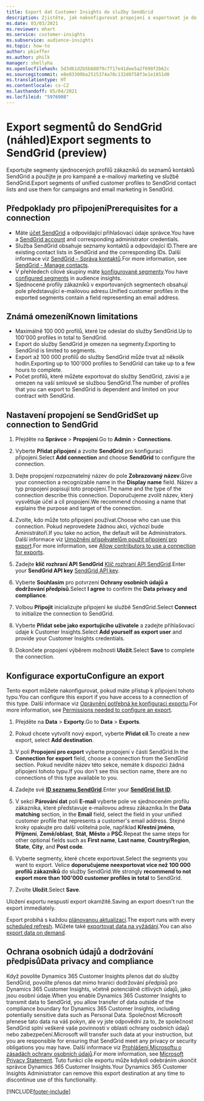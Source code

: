 ```yaml
---
title: Export dat Customer Insights do služby SendGrid
description: Zjistěte, jak nakonfigurovat propojení a exportovat je do SendGrid.
ms.date: 03/03/2021
ms.reviewer: mhart
ms.service: customer-insights
ms.subservice: audience-insights
ms.topic: how-to
author: pkieffer
ms.author: philk
manager: shellyha
ms.openlocfilehash: 5d3d61d2b5b68079c7717e41dee5a2f698f2b62c
ms.sourcegitcommit: e8e03309ba2515374a70c132d0758f3e1e1851d0
ms.translationtype: HT
ms.contentlocale: cs-CZ
ms.lasthandoff: 05/04/2021
ms.locfileid: "5976908"
---
```

# <a name="export-segments-to-sendgrid-preview"></a><span data-ttu-id="4cb9c-103">Export segmentů do SendGrid (náhled)</span><span class="sxs-lookup"><span data-stu-id="4cb9c-103">Export segments to SendGrid (preview)</span></span>

<span data-ttu-id="4cb9c-104">Exportujte segmenty sjednocených profilů zákazníků do seznamů kontaktů SendGrid a použijte je pro kampaně a e-mailový marketing ve službě SendGrid.</span><span class="sxs-lookup"><span data-stu-id="4cb9c-104">Export segments of unified customer profiles to SendGrid contact lists and use them for campaigns and email marketing in SendGrid.</span></span> 

## <a name="prerequisites-for-a-connection"></a><span data-ttu-id="4cb9c-105">Předpoklady pro připojení</span><span class="sxs-lookup"><span data-stu-id="4cb9c-105">Prerequisites for a connection</span></span>

-   <span data-ttu-id="4cb9c-106">Máte [účet SendGrid](https://sendgrid.com/) a odpovídající přihlašovací údaje správce.</span><span class="sxs-lookup"><span data-stu-id="4cb9c-106">You have a [SendGrid account](https://sendgrid.com/) and corresponding administrator credentials.</span></span>
-   <span data-ttu-id="4cb9c-107">Služba SendGrid obsahuje seznamy kontaktů a odpovídající ID.</span><span class="sxs-lookup"><span data-stu-id="4cb9c-107">There are existing contact lists in SendGrid and the corresponding IDs.</span></span> <span data-ttu-id="4cb9c-108">Další informace viz [SendGrid – Správa kontaktů](https://sendgrid.com/docs/ui/managing-contacts/create-and-manage-contacts/#manage-contacts).</span><span class="sxs-lookup"><span data-stu-id="4cb9c-108">For more information, see [SendGrid - Manage contacts](https://sendgrid.com/docs/ui/managing-contacts/create-and-manage-contacts/#manage-contacts).</span></span>
-   <span data-ttu-id="4cb9c-109">V přehledech cílové skupiny máte [konfigurované segmenty](segments.md).</span><span class="sxs-lookup"><span data-stu-id="4cb9c-109">You have [configured segments](segments.md) in audience insights.</span></span>
-   <span data-ttu-id="4cb9c-110">Sjednocené profily zákazníků v exportovaných segmentech obsahují pole představující e-mailovou adresu.</span><span class="sxs-lookup"><span data-stu-id="4cb9c-110">Unified customer profiles in the exported segments contain a field representing an email address.</span></span>

## <a name="known-limitations"></a><span data-ttu-id="4cb9c-111">Známá omezení</span><span class="sxs-lookup"><span data-stu-id="4cb9c-111">Known limitations</span></span>

- <span data-ttu-id="4cb9c-112">Maximálně 100 000 profilů, které lze odeslat do služby SendGrid.</span><span class="sxs-lookup"><span data-stu-id="4cb9c-112">Up to 100'000 profiles in total to SendGrid.</span></span>
- <span data-ttu-id="4cb9c-113">Export do služby SendGrid je omezen na segmenty.</span><span class="sxs-lookup"><span data-stu-id="4cb9c-113">Exporting to SendGrid is limited to segments.</span></span>
- <span data-ttu-id="4cb9c-114">Export až 100 000 profilů do služby SendGrid může trvat až několik hodin.</span><span class="sxs-lookup"><span data-stu-id="4cb9c-114">Exporting up to 100'000 profiles to SendGrid can take up to a few hours to complete.</span></span> 
- <span data-ttu-id="4cb9c-115">Počet profilů, které můžete exportovat do služby SendGrid, závisí a je omezen na vaší smlouvě se službou SendGrid.</span><span class="sxs-lookup"><span data-stu-id="4cb9c-115">The number of profiles that you can export to SendGrid is dependent and limited on your contract with SendGrid.</span></span>

## <a name="set-up-connection-to-sendgrid"></a><span data-ttu-id="4cb9c-116">Nastavení propojení se SendGrid</span><span class="sxs-lookup"><span data-stu-id="4cb9c-116">Set up connection to SendGrid</span></span>

1. <span data-ttu-id="4cb9c-117">Přejděte na **Správce** > **Propojení**.</span><span class="sxs-lookup"><span data-stu-id="4cb9c-117">Go to **Admin** > **Connections**.</span></span>

1. <span data-ttu-id="4cb9c-118">Vyberte **Přidat připojení** a zvolte **SendGrid** pro konfiguraci připojení.</span><span class="sxs-lookup"><span data-stu-id="4cb9c-118">Select **Add connection** and choose **SendGrid** to configure the connection.</span></span>

1. <span data-ttu-id="4cb9c-119">Dejte propojení rozpoznatelný název do pole **Zobrazovaný název**.</span><span class="sxs-lookup"><span data-stu-id="4cb9c-119">Give your connection a recognizable name in the **Display name** field.</span></span> <span data-ttu-id="4cb9c-120">Název a typ propojení popisují toto propojení.</span><span class="sxs-lookup"><span data-stu-id="4cb9c-120">The name and the type of the connection describe this connection.</span></span> <span data-ttu-id="4cb9c-121">Doporučujeme zvolit název, který vysvětluje účel a cíl propojení.</span><span class="sxs-lookup"><span data-stu-id="4cb9c-121">We recommend choosing a name that explains the purpose and target of the connection.</span></span>

1. <span data-ttu-id="4cb9c-122">Zvolte, kdo může toto připojení používat.</span><span class="sxs-lookup"><span data-stu-id="4cb9c-122">Choose who can use this connection.</span></span> <span data-ttu-id="4cb9c-123">Pokud neprovedete žádnou akci, výchozí bude Aministrátoři.</span><span class="sxs-lookup"><span data-stu-id="4cb9c-123">If you take no action, the default will be Administrators.</span></span> <span data-ttu-id="4cb9c-124">Další informace viz [Umožnění přispěvatelům použít připojení pro export](connections.md#allow-contributors-to-use-a-connection-for-exports).</span><span class="sxs-lookup"><span data-stu-id="4cb9c-124">For more information, see [Allow contributors to use a connection for exports](connections.md#allow-contributors-to-use-a-connection-for-exports).</span></span>

1. <span data-ttu-id="4cb9c-125">Zadejte **klíč rozhraní API SendGrid** [Klíč rozhraní API SendGrid](https://sendgrid.com/docs/ui/account-and-settings/api-keys/).</span><span class="sxs-lookup"><span data-stu-id="4cb9c-125">Enter your **SendGrid API key** [SendGrid API key](https://sendgrid.com/docs/ui/account-and-settings/api-keys/).</span></span>

1. <span data-ttu-id="4cb9c-126">Vyberte **Souhlasím** pro potvrzení **Ochrany osobních údajů a dodržování předpisů**.</span><span class="sxs-lookup"><span data-stu-id="4cb9c-126">Select **I agree** to confirm the **Data privacy and compliance**.</span></span>

1. <span data-ttu-id="4cb9c-127">Volbou **Připojit** inicializujte připojení ke službě SendGrid.</span><span class="sxs-lookup"><span data-stu-id="4cb9c-127">Select **Connect** to initialize the connection to SendGrid.</span></span>

1. <span data-ttu-id="4cb9c-128">Vyberte **Přidat sebe jako exportujícího uživatele** a zadejte přihlašovací údaje k Customer Insights.</span><span class="sxs-lookup"><span data-stu-id="4cb9c-128">Select **Add yourself as export user** and provide your Customer Insights credentials.</span></span>

1. <span data-ttu-id="4cb9c-129">Dokončete propojení výběrem možnosti **Uložit**.</span><span class="sxs-lookup"><span data-stu-id="4cb9c-129">Select **Save** to complete the connection.</span></span>

## <a name="configure-an-export"></a><span data-ttu-id="4cb9c-130">Konfigurace exportu</span><span class="sxs-lookup"><span data-stu-id="4cb9c-130">Configure an export</span></span>

<span data-ttu-id="4cb9c-131">Tento export můžete nakonfigurovat, pokud máte přístup k připojení tohoto typu.</span><span class="sxs-lookup"><span data-stu-id="4cb9c-131">You can configure this export if you have access to a connection of this type.</span></span> <span data-ttu-id="4cb9c-132">Další informace viz [Oprávnění potřebná ke konfiguraci exportu](export-destinations.md#set-up-a-new-export).</span><span class="sxs-lookup"><span data-stu-id="4cb9c-132">For more information, see [Permissions needed to configure an export](export-destinations.md#set-up-a-new-export).</span></span>

1. <span data-ttu-id="4cb9c-133">Přejděte na **Data** > **Exporty**.</span><span class="sxs-lookup"><span data-stu-id="4cb9c-133">Go to **Data** > **Exports**.</span></span>

1. <span data-ttu-id="4cb9c-134">Pokud chcete vytvořit nový export, vyberte **Přidat cíl**.</span><span class="sxs-lookup"><span data-stu-id="4cb9c-134">To create a new export, select **Add destination**.</span></span>

1. <span data-ttu-id="4cb9c-135">V poli **Propojení pro export** vyberte propojení v části SendGrid.</span><span class="sxs-lookup"><span data-stu-id="4cb9c-135">In the **Connection for export** field, choose a connection from the SendGrid section.</span></span> <span data-ttu-id="4cb9c-136">Pokud nevidíte název této sekce, nemáte k dispozici žádná připojení tohoto typu.</span><span class="sxs-lookup"><span data-stu-id="4cb9c-136">If you don't see this section name, there are no connections of this type available to you.</span></span>

1. <span data-ttu-id="4cb9c-137">Zadejte své **[ID seznamu SendGrid](https://sendgrid.com/docs/ui/managing-contacts/create-and-manage-contacts/#manage-contacts)**.</span><span class="sxs-lookup"><span data-stu-id="4cb9c-137">Enter your **[SendGrid list ID](https://sendgrid.com/docs/ui/managing-contacts/create-and-manage-contacts/#manage-contacts)**.</span></span>

1. <span data-ttu-id="4cb9c-138">V sekci **Párování dat** poli **E-mail** vyberte pole ve sjednoceném profilu zákazníka, které představuje e-mailovou adresu zákazníka.</span><span class="sxs-lookup"><span data-stu-id="4cb9c-138">In the **Data matching** section, in the **Email** field, select the field in your unified customer profile that represents a customer's email address.</span></span> <span data-ttu-id="4cb9c-139">Stejné kroky opakujte pro další volitelná pole, například **Křestní jméno**, **Příjmení**, **Země/oblast**, **Stát**, **Město** a **PSČ**.</span><span class="sxs-lookup"><span data-stu-id="4cb9c-139">Repeat the same steps for other optional fields such as **First name**, **Last name**, **Country/Region**, **State**, **City**, and **Post code**.</span></span>

1. <span data-ttu-id="4cb9c-140">Vyberte segmenty, které chcete exportovat.</span><span class="sxs-lookup"><span data-stu-id="4cb9c-140">Select the segments you want to export.</span></span> <span data-ttu-id="4cb9c-141">Velice **doporučujeme neexportovat více než 100 000 profilů zákazníků** do služby SendGrid.</span><span class="sxs-lookup"><span data-stu-id="4cb9c-141">We strongly **recommend to not export more than 100'000 customer profiles in total** to SendGrid.</span></span> 

1. <span data-ttu-id="4cb9c-142">Zvolte **Uložit**.</span><span class="sxs-lookup"><span data-stu-id="4cb9c-142">Select **Save**.</span></span>

<span data-ttu-id="4cb9c-143">Uložení exportu nespustí export okamžitě.</span><span class="sxs-lookup"><span data-stu-id="4cb9c-143">Saving an export doesn't run the export immediately.</span></span>

<span data-ttu-id="4cb9c-144">Export probíhá s každou [plánovanou aktualizací](system.md#schedule-tab).</span><span class="sxs-lookup"><span data-stu-id="4cb9c-144">The export runs with every [scheduled refresh](system.md#schedule-tab).</span></span> <span data-ttu-id="4cb9c-145">Můžete také [exportovat data na vyžádání](export-destinations.md#run-exports-on-demand).</span><span class="sxs-lookup"><span data-stu-id="4cb9c-145">You can also [export data on demand](export-destinations.md#run-exports-on-demand).</span></span> 

## <a name="data-privacy-and-compliance"></a><span data-ttu-id="4cb9c-146">Ochrana osobních údajů a dodržování předpisů</span><span class="sxs-lookup"><span data-stu-id="4cb9c-146">Data privacy and compliance</span></span>

<span data-ttu-id="4cb9c-147">Když povolíte Dynamics 365 Customer Insights přenos dat do služby SendGrid, povolíte přenos dat mimo hranici dodržování předpisů pro Dynamics 365 Customer Insights, včetně potenciálně citlivých údajů, jako jsou osobní údaje.</span><span class="sxs-lookup"><span data-stu-id="4cb9c-147">When you enable Dynamics 365 Customer Insights to transmit data to SendGrid, you allow transfer of data outside of the compliance boundary for Dynamics 365 Customer Insights, including potentially sensitive data such as Personal Data.</span></span> <span data-ttu-id="4cb9c-148">Společnost Microsoft přenese tato data na váš pokyn, ale vy jste odpovědní za to, že společnost SendGrid splní veškeré vaše povinnosti v oblasti ochrany osobních údajů nebo zabezpečení.</span><span class="sxs-lookup"><span data-stu-id="4cb9c-148">Microsoft will transfer such data at your instruction, but you are responsible for ensuring that SendGrid meet any privacy or security obligations you may have.</span></span> <span data-ttu-id="4cb9c-149">Další informace viz [Prohlášení Microsoftu o zásadách ochrany osobních údajů](https://go.microsoft.com/fwlink/?linkid=396732).</span><span class="sxs-lookup"><span data-stu-id="4cb9c-149">For more information, see [Microsoft Privacy Statement](https://go.microsoft.com/fwlink/?linkid=396732).</span></span>
<span data-ttu-id="4cb9c-150">Tuto funkci cíle exportu může kdykoli odebráním ukončit správce Dynamics 365 Customer Insights.</span><span class="sxs-lookup"><span data-stu-id="4cb9c-150">Your Dynamics 365 Customer Insights Administrator can remove this export destination at any time to discontinue use of this functionality.</span></span>


[!INCLUDE[footer-include](../includes/footer-banner.md)]